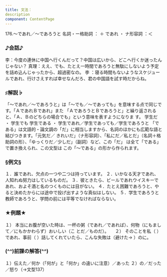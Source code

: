 ```yaml
---
title: 文法：
description
component: ContentPage
---
```



176.～であれ／～であろうと
名詞・ー格助詞 ： ＋ であれ ・
ナ形容詞 ：＜
### ♪会話♪
李：今度の連休に中国へ行くんだって？中国は広いから、どこへ行くか迷ったんじゃない？
真理：ええ、でも、たとえ一時間であろうと無駄にしないよう予定を詰め込んじゃったから、超過密なの。
李 ：寝る時間もないようなスケジュールであれ、行けさえすれば幸せなんだろ、君の中国語を試す時だからね。
### ♯解説♭
「～であれ／～であろうと」は「～でも／～であっても」を意味する点で同じです。「ＡであれＢであれ」また 「ＡであろうとＢであろうと」と繰り返されると、「Ａ、Ｂのどちらの場合でも」という意味を表すようになりま す。
学生だ ・ 学生でも 学生である ・ 学生であれ／学生であっても／学生であろうと
「である」は文語的・論文調の「だ」に相当しますから、名詞のほかにも広範な語と結びつきます。「元気だ／ きれいだ」（ナ形容詞）、「私にだ／私とだ」（名詞＋格助詞の形）、「ゆっくりだ／少しだ」（副詞）など、この「だ」 は全て「である」で置き換えられ、この文型は この「～である」の形から作られます。
### §例文§
１．誰であれ、欠点の一つや二つは持っています。
２．いかなる天才であれ、人知れぬ努力はしているものだ。
３．彼ときたら、ビールであれウイスキーであれ、およそ酒と名のつくものには目がない。
４．たとえ困難であろうと、やると決めたからには途中で投げ出すような真似はしない。
５．学生であろうと教師であろうと、学問の前には平等でなければならない。
### ★例題★
１） 本当にお腹が空いた時は、一杯の粥（であれ／であれば）、何物（にもまして／にもかかわらず）おいしい（こ
とだ／ものだ）。    
２） そのことを私（ ）であれ、事前（ ）話してくれていたら、こんな失敗は（避けた→ ）のに。
### (^^)前課の解答(^^)
１）伝えた／何か（「何が」と「何か」の違いに注意）／あった
２）の／だった／怒り（→文型137）
